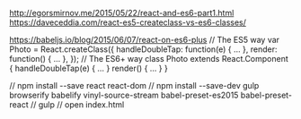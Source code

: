 http://egorsmirnov.me/2015/05/22/react-and-es6-part1.html
https://daveceddia.com/react-es5-createclass-vs-es6-classes/

https://babeljs.io/blog/2015/06/07/react-on-es6-plus
    // The ES5 way
    var Photo = React.createClass({
      handleDoubleTap: function(e) { … },
      render: function() { … },
    });
    // The ES6+ way
    class Photo extends React.Component {
      handleDoubleTap(e) { … }
      render() { … }
    }


// npm install --save react react-dom
// npm install --save-dev gulp browserify babelify vinyl-source-stream babel-preset-es2015 babel-preset-react
// gulp
// open index.html
